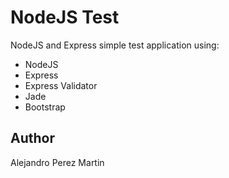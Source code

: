 # NodeJS Test
NodeJS and Express simple test application using:
- NodeJS
- Express
- Express Validator
- Jade
- Bootstrap

## Author
Alejandro Perez Martin
